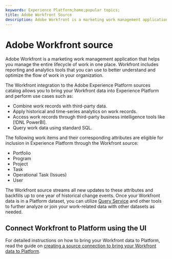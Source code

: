 ```yaml
---
keywords: Experience Platform;home;popular topics;
title: Adobe Workfront Source
description: Adobe Workfront is a marketing work management application that helps you manage the entire lifecycle of work in one place. Workfront includes reporting and analytics tools that you can use to better understand and optimize the flow of work in your organization. 
---
```

# Adobe Workfront source

Adobe Workfront is a marketing work management application that helps you manage the entire lifecycle of work in one place. Workfront includes reporting and analytics tools that you can use to better understand and optimize the flow of work in your organization. 

The Workfront integration to the Adobe Experience Platform sources catalog allows you to bring your Workfront data into Experience Platform and perform use cases such as:

* Combine work records with third-party data.
* Apply historical and time-series analytics on work records.
* Access work records through third-party business intelligence tools like [!DNL PowerBI].
* Query work data using standard SQL.

The following work items and their corresponding attributes are eligible for inclusion in Experience Platform through the Workfront source:

* Portfolio
* Program
* Project
* Task
* Operational Task (Issues)
* User

The Workfront source streams all new updates to these attributes and backfills up to one year of historical change events. Once your Workfront data is in a Platform dataset, you can utilize [Query Service](../../../query-service/home.md) and other tools to further analyze or join your work-related data with other datasets as needed.

## Connect Workfront to Platform using the UI

For detailed instructions on how to bring your Workfront data to Platform, read the guide on [creating a source connection to bring your Workfront data to Platform](../../tutorials/ui/create/adobe-applications/workfront.md).